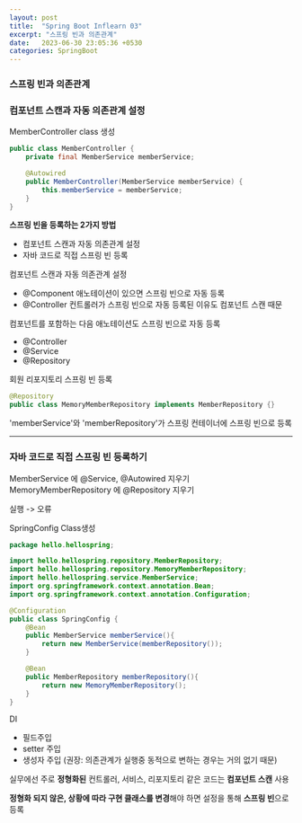 ```yaml
---
layout: post
title:  "Spring Boot Inflearn 03"
excerpt: "스프링 빈과 의존관계"
date:   2023-06-30 23:05:36 +0530
categories: SpringBoot
---
```


### 스프링 빈과 의존관계

### 컴포넌트 스캔과 자동 의존관계 설정

MemberController class 생성

```java
public class MemberController {
    private final MemberService memberService;

    @Autowired
    public MemberController(MemberService memberService) {
        this.memberService = memberService;
    }
}
```

**스프링 빈을 등록하는 2가지 방법**

- 컴포넌트 스캔과 자동 의존관계 설정
- 자바 코드로 직접 스프링 빈 등록

컴포넌트 스캔과 자동 의존관계 설정

- @Component 애노테이션이 있으면 스프링 빈으로 자동 등록
- @Controller 컨트롤러가 스프링 빈으로 자동 등록된 이유도 컴포넌트 스캔 때문

컴포넌트를 포함하는 다음 애노테이션도 스프링 빈으로 자동 등록

- @Controller
- @Service
- @Repository

회원 리포지토리 스프링 빈 등록
```java
@Repository
public class MemoryMemberRepository implements MemberRepository {}
```

'memberService'와 'memberRepository'가 스프링 컨테이너에 스프링 빈으로 등록

***

### 자바 코드로 직접 스프링 빈 등록하기

MemberService 에 @Service, @Autowired 지우기
MemoryMemberRepository 에 @Repository 지우기

실행 -> 오류

SpringConfig Class생성

```java
package hello.hellospring;

import hello.hellospring.repository.MemberRepository;
import hello.hellospring.repository.MemoryMemberRepository;
import hello.hellospring.service.MemberService;
import org.springframework.context.annotation.Bean;
import org.springframework.context.annotation.Configuration;

@Configuration
public class SpringConfig {
    @Bean
    public MemberService memberService(){
        return new MemberService(memberRepository());
    }

    @Bean
    public MemberRepository memberRepository(){
        return new MemoryMemberRepository();
    }
}

```

DI
- 필드주입
- setter 주입
- 생성자 주입 (권장: 의존관계가 실행중 동적으로 변하는 경우는 거의 없기 때문)

실무에선 주로 **정형화된** 컨트롤러, 서비스, 리포지토리 같은 코드는 **컴포넌트 스캔** 사용

**정형화 되지 않은, 상황에 따라 구현 클래스를 변경**해야 하면 설정을 통해 **스프링 빈**으로 등록